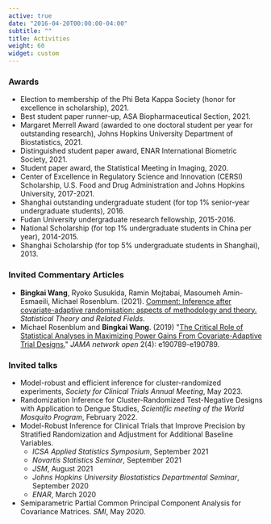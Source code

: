 ```yaml
---
active: true
date: "2016-04-20T00:00:00-04:00"
subtitle: ""
title: Activities
weight: 60
widget: custom
---
```


### Awards
-	Election to membership of the Phi Beta Kappa Society (honor for excellence in scholarship), 2021.
-	Best student paper runner-up, ASA Biopharmaceutical Section, 2021.
-	Margaret Merrell Award (awarded to one doctoral student per year for outstanding research), Johns Hopkins University Department of Biostatistics, 2021.
-	Distinguished student paper award, ENAR International Biometric Society, 2021.
-	Student paper award, the Statistical Meeting in Imaging, 2020.
-	Center of Excellence in Regulatory Science and Innovation (CERSI) Scholarship, U.S. Food and Drug Administration and Johns Hopkins University, 2017-2021.
-	Shanghai outstanding undergraduate student (for top 1% senior-year undergraduate students), 2016.
-	Fudan University undergraduate research fellowship, 2015-2016.
-	National Scholarship (for top 1% undergraduate students in China per year), 2014-2015.
-	Shanghai Scholarship (for top 5% undergraduate students in Shanghai), 2013.


### Invited Commentary Articles
- **Bingkai Wang**, Ryoko Susukida, Ramin Mojtabai, Masoumeh Amin-Esmaeili, Michael Rosenblum. (2021).  [Comment: Inference after covariate-adaptive randomisation: aspects of methodology and theory.](https://doi.org/10.1080/24754269.2021.1905591) *Statistical Theory and Related Fields*.
- Michael Rosenblum and **Bingkai Wang**. (2019) "[The Critical Role of Statistical Analyses in Maximizing Power Gains From Covariate-Adaptive Trial Designs.](https://jamanetwork.com/journals/jamanetworkopen/article-abstract/2730462)" *JAMA network open* 2(4): e190789-e190789.

### Invited talks
- Model-robust and efficient inference for cluster-randomized experiments, *Society for Clinical Trials Annual Meeting*, May 2023.
- Randomization Inference for Cluster-Randomized Test-Negative Designs with Application to Dengue Studies, *Scientific meeting of the World Mosquito Program*, February 2022.
- Model-Robust Inference for Clinical Trials that Improve Precision by Stratified Randomization and Adjustment for Additional Baseline Variables.
  - *ICSA Applied Statistics Symposium*, September 2021
  - *Novartis Statistics Seminar*, September 2021
  - *JSM*, August 2021 
  - *Johns Hopkins University Biostatistics Departmental Seminar*, September 2020
  - *ENAR*, March 2020 
- Semiparametric Partial Common Principal Component Analysis for Covariance Matrices. *SMI*, May 2020.





